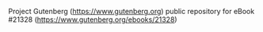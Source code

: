 Project Gutenberg (https://www.gutenberg.org) public repository for eBook #21328 (https://www.gutenberg.org/ebooks/21328)
